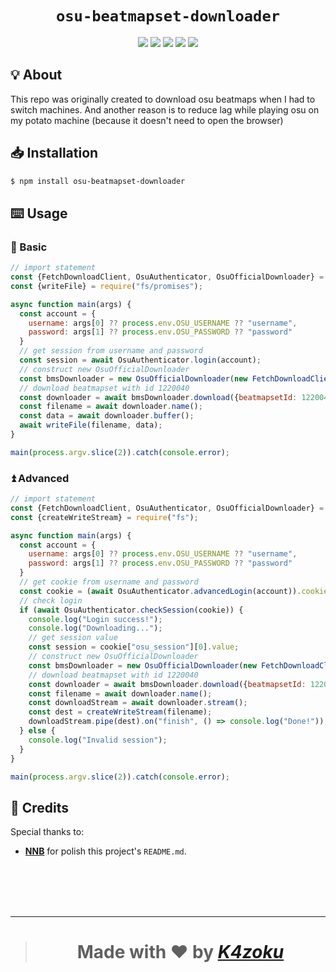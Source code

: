 <h1 align="center"><code>osu-beatmapset-downloader</code></h1>
<p align="center">
  <img src="https://img.shields.io/npms-io/quality-score/osu-beatmapset-downloader?style=for-the-badge">
  <img src="https://img.shields.io/npms-io/maintenance-score/osu-beatmapset-downloader?style=for-the-badge">
  <img src="https://img.shields.io/npm/l/osu-beatmapset-downloader?style=for-the-badge">
  <a href="https://www.npmjs.com/package/osu-beatmapset-downloader"><img src="https://img.shields.io/npm/v/osu-beatmapset-downloader?style=for-the-badge"></a>
  <a href="https://www.npmjs.com/package/osu-beatmapset-downloader"><img src="https://img.shields.io/npm/dt/osu-beatmapset-downloader?style=for-the-badge"></a>
</p>

## 💡 About
This repo was originally created to download osu beatmaps when I had to switch machines. And another reason is to reduce lag while playing osu on my potato machine (because it doesn't need to open the browser)

## 📥 Installation

```sh
$ npm install osu-beatmapset-downloader
```

## ⌨️ Usage

### 🔰 Basic

```js
// import statement
const {FetchDownloadClient, OsuAuthenticator, OsuOfficialDownloader} = require("osu-beatmapset-downloader");
const {writeFile} = require("fs/promises");

async function main(args) {
  const account = {
    username: args[0] ?? process.env.OSU_USERNAME ?? "username",
    password: args[1] ?? process.env.OSU_PASSWORD ?? "password"
  }
  // get session from username and password
  const session = await OsuAuthenticator.login(account);
  // construct new OsuOfficialDownloader
  const bmsDownloader = new OsuOfficialDownloader(new FetchDownloadClient(), session);
  // download beatmapset with id 1220040
  const downloader = await bmsDownloader.download({beatmapsetId: 1220040, noVideo: true});
  const filename = await downloader.name();
  const data = await downloader.buffer();
  await writeFile(filename, data);
}

main(process.argv.slice(2)).catch(console.error);
```

### ⏫ Advanced

```js
// import statement
const {FetchDownloadClient, OsuAuthenticator, OsuOfficialDownloader} = require("osu-beatmapset-downloader");
const {createWriteStream} = require("fs");

async function main(args) {
  const account = {
    username: args[0] ?? process.env.OSU_USERNAME ?? "username",
    password: args[1] ?? process.env.OSU_PASSWORD ?? "password"
  }
  // get cookie from username and password
  const cookie = (await OsuAuthenticator.advancedLogin(account)).cookie;
  // check login
  if (await OsuAuthenticator.checkSession(cookie)) {
    console.log("Login success!");
    console.log("Downloading...");
    // get session value
    const session = cookie["osu_session"][0].value;
    // construct new OsuOfficialDownloader
    const bmsDownloader = new OsuOfficialDownloader(new FetchDownloadClient(), session);
    // download beatmapset with id 1220040
    const downloader = await bmsDownloader.download({beatmapsetId: 1220040, noVideo: true});
    const filename = await downloader.name();
    const downloadStream = await downloader.stream();
    const dest = createWriteStream(filename);
    downloadStream.pipe(dest).on("finish", () => console.log("Done!"));
  } else {
    console.log("Invalid session");
  }
}

main(process.argv.slice(2)).catch(console.error);
```

## 💌 Credits
Special thanks to:
- [**NNB**](https://github.com/NNBnh) for polish this project's `README.md`.

<br><br><br><br>

---

> <h1 align="center">Made with ❤️ by <a href="https://github.com/K4zoku"><i>K4zoku</i></a></h1>
